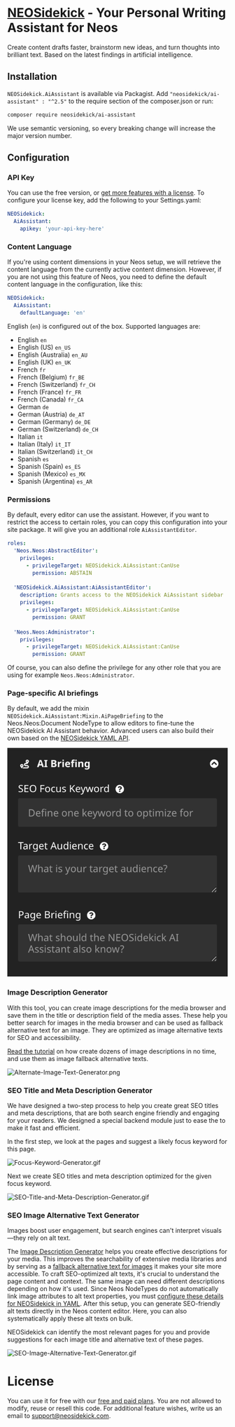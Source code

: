 # [NEOSidekick](https://neosidekick.com/) - Your Personal Writing Assistant for Neos

Create content drafts faster, brainstorm new ideas, and turn thoughts into brilliant text. 
Based on the latest findings in artificial intelligence.

## Installation

`NEOSidekick.AiAssistant` is available via Packagist. Add `"neosidekick/ai-assistant" : "^2.5"` to the require section of the composer.json or run:

```bash
composer require neosidekick/ai-assistant
```

We use semantic versioning, so every breaking change will increase the major version number.

## Configuration

### API Key

You can use the free version, or [get more features with a license](https://www.neosidekick.com/en/pricing).
To configure your license key, add the following to your Settings.yaml:

```yaml
NEOSidekick:
  AiAssistant:
    apikey: 'your-api-key-here'
```

### Content Language

If you're using content dimensions in your Neos setup, we will retrieve the content language 
from the currently active content dimension. However, if you are not using this feature of Neos, 
you need to define the default content language in the configuration, like this:

```yaml
NEOSidekick:
  AiAssistant:
    defaultLanguage: 'en'
```

English (`en`) is configured out of the box. Supported languages are:

* English `en`
* English (US) `en_US`
* English (Australia) `en_AU`
* English (UK) `en_UK`
* French `fr`
* French (Belgium) `fr_BE`
* French (Switzerland) `fr_CH`
* French (France) `fr_FR`
* French (Canada) `fr_CA`
* German `de`
* German (Austria) `de_AT`
* German (Germany) `de_DE`
* German (Switzerland) `de_CH`
* Italian `it`
* Italian (Italy) `it_IT`
* Italian (Switzerland) `it_CH`
* Spanish `es`
* Spanish (Spain) `es_ES`
* Spanish (Mexico) `es_MX`
* Spanish (Argentina) `es_AR`

### Permissions

By default, every editor can use the assistant.
However, if you want to restrict the access to certain roles,
you can copy this configuration into your site package.
It will give you an additional role `AiAssistantEditor`.

```yaml
roles:
  'Neos.Neos:AbstractEditor':
    privileges:
      - privilegeTarget: NEOSidekick.AiAssistant:CanUse
        permission: ABSTAIN

  'NEOSidekick.AiAssistant:AiAssistantEditor':
    description: Grants access to the NEOSidekick AiAssistant sidebar
    privileges:
      - privilegeTarget: NEOSidekick.AiAssistant:CanUse
        permission: GRANT

  'Neos.Neos:Administrator':
    privileges:
      - privilegeTarget: NEOSidekick.AiAssistant:CanUse
        permission: GRANT
```

Of course, you can also define the privilege for any
other role that you are using for example `Neos.Neos:Administrator`.

### Page-specific AI briefings

By default, we add the mixin `NEOSidekick.AiAssistant:Mixin.AiPageBriefing` to the Neos.Neos:Document NodeType to allow editors to fine-tune the NEOSidekick AI Assistant behavior. 
Advanced users can also build their own based on the [NEOSidekick YAML API](https://neosidekick.com/en/product/features/build-your-own-ai#page-specific-briefings).

![AiPageBriefing.png](docs%2FAiPageBriefing.png)

### Image Description Generator

With this tool, you can create image descriptions for the media browser and save them in the title or description field of the media asses. These help you better search for images in the media browser
and can be used as fallback alternative text for an image. They are optimized as image alternative texts for SEO and accessibility.

[Read the tutorial](https://neosidekick.com/en/product/features/image-description-generator) on how create dozens of image descriptions in no time, and use them as image fallback alternative texts.

![Alternate-Image-Text-Generator.png](docs%2FAlternate-Image-Text-Generator.png)

### SEO Title and Meta Description Generator

We have designed a two-step process to help you create great SEO titles and meta descriptions, that are both search engine friendly and engaging for your readers.
We designed a special backend module just to ease the to make it fast and efficient.

In the first step, we look at the pages and suggest a likely focus keyword for this page.

![Focus-Keyword-Generator.gif](docs%2FFocus-Keyword-Generator.gif)

Next we create SEO titles and meta description optimized for the given focus keyword.

![SEO-Title-and-Meta-Description-Generator.gif](docs%2FSEO-Title-and-Meta-Description-Generator.gif)

### SEO Image Alternative Text Generator

Images boost user engagement, but search engines can't interpret visuals—they rely on alt text. 

The [Image Description Generator](#image-description-generator) helps you create effective descriptions for your media. This improves the searchability of extensive media libraries and by serving as a [fallback alternative text for images](https://neosidekick.com/en/product/features/image-description-generator) it makes your site more accessible. To craft SEO-optimized alt texts, it's crucial to understand the page content and context. The same image can need different descriptions depending on how it's used. Since Neos NodeTypes do not automatically link image attributes to alt text properties, you must [configure these details for NEOSidekick in YAML](https://neosidekick.com/produkt/features/property-text-generieren#alt-tags). After this setup, you can generate SEO-friendly alt texts directly in the Neos content editor. Here, you can also systematically apply these alt texts on bulk.

NEOSidekick can identify the most relevant pages for you and provide suggestions for each image title and alternative text of these pages.

![SEO-Image-Alternative-Text-Generator.gif](docs%2FSEO-Image-Alternative-Text-Generator.gif)


# License

You can use it for free with our [free and paid plans](https://neosidekick.com/preise). You are not allowed to modify, reuse or resell this code. For additional feature wishes, write us an email to [support@neosidekick.com](mailto:support@neosidekick.com).
